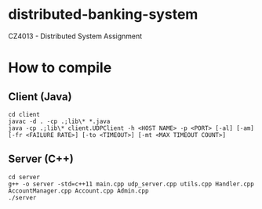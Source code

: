 # distributed-banking-system
CZ4013 - Distributed System Assignment

# How to compile

## Client (Java)
```
cd client
javac -d . -cp .;lib\* *.java
java -cp .;lib\* client.UDPClient -h <HOST NAME> -p <PORT> [-al] [-am] [-fr <FAILURE RATE>] [-to <TIMEOUT>] [-mt <MAX TIMEOUT COUNT>]
```

## Server (C++)
```
cd server
g++ -o server -std=c++11 main.cpp udp_server.cpp utils.cpp Handler.cpp AccountManager.cpp Account.cpp Admin.cpp
./server
```